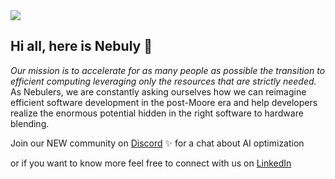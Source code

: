 <img src="https://user-images.githubusercontent.com/83510798/154965794-e8973c24-2cd7-44ee-af2b-7d097410c25f.png">

## Hi all, here is Nebuly 👐

_Our mission is to accelerate for as many people as possible the transition to efficient computing leveraging only the resources that are strictly needed._
As Nebulers, we are constantly asking ourselves how we can reimagine efficient software development in the post-Moore era and help developers realize the enormous potential hidden in the right software to hardware blending.

Join our NEW community on [Discord](https://discord.gg/RbeQMu886J) ✨ for a chat about AI optimization

or if you want to know more feel free to connect with us on [LinkedIn](https://www.linkedin.com/company/nebuly)
